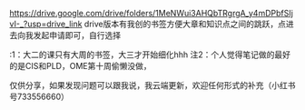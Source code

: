 https://drive.google.com/drive/folders/1MeNWui3AHQbTRgrgA_y4mDPbfSIjvI-_?usp=drive_link
drive版本有我创的书签方便大章和知识点之间的跳跃，点进去向我发起申请即可，自行选择

:1：大二的课只有大周的书签，大三才开始细化hhh
注2：个人觉得笔记做的最好的是CIS和PLD，OME第十周偷懒没做，

仅供分享，如果发现问题可以跟我说，我云端更新，欢迎任何形式的补充（小红书号733556660）
